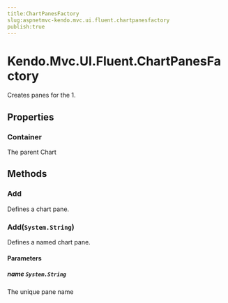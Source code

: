 ```yaml
---
title:ChartPanesFactory
slug:aspnetmvc-kendo.mvc.ui.fluent.chartpanesfactory
publish:true
---
```


# Kendo.Mvc.UI.Fluent.ChartPanesFactory
Creates panes for the 1.


## Properties
### Container
The parent Chart



## Methods

### Add
Defines a chart pane.





### Add(`System.String`)
Defines a named chart pane.


#### Parameters

##### name `System.String`
The unique pane name






